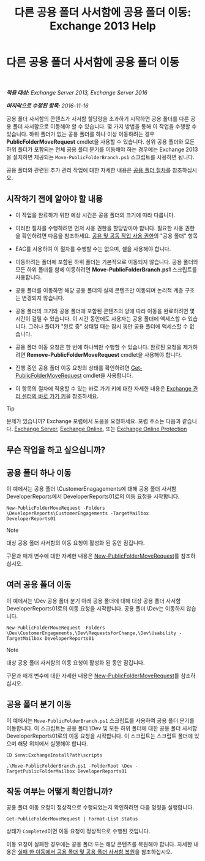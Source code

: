﻿---
title: '다른 공용 폴더 사서함에 공용 폴더 이동: Exchange 2013 Help'
TOCTitle: 다른 공용 폴더 사서함에 공용 폴더 이동
ms:assetid: b8744934-a3cb-443e-acce-a9a6ca5d88f6
ms:mtpsurl: https://technet.microsoft.com/ko-kr/library/JJ906435(v=EXCHG.150)
ms:contentKeyID: 51407740
ms.date: 05/22/2018
mtps_version: v=EXCHG.150
ms.translationtype: MT
---

# 다른 공용 폴더 사서함에 공용 폴더 이동

 

_**적용 대상:** Exchange Server 2013, Exchange Server 2016_

_**마지막으로 수정된 항목:** 2016-11-16_

공용 폴더 사서함의 콘텐츠가 사서함 할당량을 초과하기 시작하면 공용 폴더를 다른 공용 폴더 사서함으로 이동해야 할 수 있습니다. 몇 가지 방법을 통해 이 작업을 수행할 수 있습니다. 하위 폴더가 없는 공용 폴더를 하나 이상 이동하려는 경우 **PublicFolderMoveRequest** cmdlet을 사용할 수 있습니다. 상위 공용 폴더와 모든 하위 폴더가 포함되는 전체 공용 폴더 분기를 이동해야 하는 경우에는 Exchange 2013을 설치하면 제공되는 `Move-PublicFolderBranch.ps1` 스크립트를 사용하면 됩니다.

공용 폴더와 관련된 추가 관리 작업에 대한 자세한 내용은 [공용 폴더 절차](public-folder-procedures-exchange-2013-help.md)를 참조하십시오.

## 시작하기 전에 알아야 할 내용

  - 이 작업을 완료하기 위한 예상 시간은 공용 폴더의 크기에 따라 다릅니다.

  - 이러한 절차를 수행하려면 먼저 사용 권한을 할당받아야 합니다. 필요한 사용 권한을 확인하려면 다음을 참조하세요. [공유 및 공동 작업 사용 권한](sharing-and-collaboration-permissions-exchange-2013-help.md)의 "공용 폴더" 항목

  - EAC를 사용하여 이 절차를 수행할 수는 없으며, 셸을 사용해야 합니다.

  - 이동하려는 폴더에 포함된 하위 폴더는 기본적으로 이동되지 않습니다. 공용 폴더와 모든 하위 폴더를 함께 이동하려면 **Move-PublicFolderBranch.ps1** 스크립트를 사용합니다.

  - 공용 폴더를 이동하면 해당 공용 폴더의 실제 콘텐츠만 이동되며 논리적 계층 구조는 변경되지 않습니다.

  - 공용 폴더의 크기와 공용 폴더에 포함된 콘텐츠의 양에 따라 이동을 완료하려면 몇 시간이 걸릴 수 있습니다. 이 시간 동안에도 사용자는 공용 폴더에 액세스할 수 있습니다. 그러나 폴더가 "완료 중" 상태일 때는 잠시 동안 공용 폴더에 액세스할 수 없습니다.

  - 공용 폴더 이동 요청은 한 번에 하나씩만 수행할 수 있습니다. 완료된 요청을 제거하려면 **Remove-PublicFolderMoveRequest** cmdlet을 사용해야 합니다.

  - 진행 중인 공용 폴더 이동 요청의 상태를 확인하려면 [Get-PublicFolderMoveRequest](https://technet.microsoft.com/ko-kr/library/jj878076\(v=exchg.150\)) cmdlet을 사용합니다.

  - 이 항목의 절차에 적용할 수 있는 바로 가기 키에 대한 자세한 내용은 [Exchange 관리 센터의 바로 가기 키](keyboard-shortcuts-in-the-exchange-admin-center-exchange-online-protection-help.md)을 참조하세요.


> [!TIP]
> 문제가 있습니까? Exchange 포럼에서 도움을 요청하세요. 포럼 주소는 다음과 같습니다. <A href="https://go.microsoft.com/fwlink/p/?linkid=60612">Exchange Server</A>, <A href="https://go.microsoft.com/fwlink/p/?linkid=267542">Exchange Online</A>, 또는 <A href="https://go.microsoft.com/fwlink/p/?linkid=285351">Exchange Online Protection</A>



## 무슨 작업을 하고 싶으십니까?

## 공용 폴더 하나 이동

이 예에서는 공용 폴더 \\CustomerEnagagements에 대해 공용 폴더 사서함 DeveloperReports에서 DeveloperReports01로의 이동 요청을 시작합니다.

    New-PublicFolderMoveRequest -Folders \DeveloperReports\CustomerEngagements -TargetMailbox DeveloperReports01


> [!NOTE]
> 대상 공용 폴더 사서함의 이동 요청이 활성화 된 동안 잠깁니다.



구문과 매개 변수에 대한 자세한 내용은 [New-PublicFolderMoveRequest](https://technet.microsoft.com/ko-kr/library/jj878081\(v=exchg.150\))를 참조하십시오.

## 여러 공용 폴더 이동

이 예에서는 \\Dev 공용 폴더 분기 아래 공용 폴더에 대해 대상 공용 폴더 사서함 DeveloperReports01로의 이동 요청을 시작합니다. 공용 폴더 \\Dev는 이동하지 않습니다.

    New-PublicFolderMoveRequest -Folders \Dev\CustomerEngagements,\Dev\RequestsforChange,\Dev\Usability -TargetMailbox DeveloperReports01


> [!NOTE]
> 대상 공용 폴더 사서함의 이동 요청이 활성화 된 동안 잠깁니다.



구문과 매개 변수에 대한 자세한 내용은 [New-PublicFolderMoveRequest](https://technet.microsoft.com/ko-kr/library/jj878081\(v=exchg.150\))를 참조하십시오.

## 공용 폴더 분기 이동

이 예에서는 `Move-PublicFolderBranch.ps1` 스크립트를 사용하여 공용 폴더 분기를 이동합니다. 이 스크립트는 공용 폴더 \\Dev 및 모든 하위 폴더에 대한 공용 폴더 사서함 DeveloperReports01로의 이동 요청을 시작합니다. 이 스크립트는 스크립트 폴더에 있으며 해당 위치에서 실행해야 합니다.

    CD $env:ExchangeInstallPath\scripts
    
    .\Move-PublicFolderBranch.ps1 -FolderRoot \Dev -TargetPublicFolderMailbox DeveloperReports01

## 작동 여부는 어떻게 확인합니까?

공용 폴더 이동 요청이 정상적으로 수행되었는지 확인하려면 다음 명령을 실행합니다.

    Get-PublicFolderMoveRequest | Format-List Status

상태가 `Completed`이면 이동 요청이 정상적으로 수행된 것입니다.

이동 요청이 실패한 경우에는 공용 폴더 또는 해당 콘텐츠를 복원해야 합니다. 자세한 내용은 [실패 한 이동에서 공용 폴더 및 공용 폴더 사서함 복원](restore-public-folders-and-public-folder-mailboxes-from-failed-moves-exchange-2013-help.md)을 참조하십시오.

